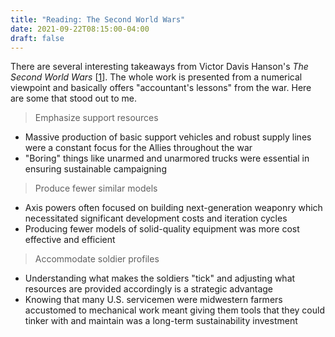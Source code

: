 ```yaml
---
title: "Reading: The Second World Wars"
date: 2021-09-22T08:15:00-04:00
draft: false
---
```

There are several interesting takeaways from Victor Davis Hanson's _The Second World Wars_ [[1](https://www.amazon.com/Second-World-Wars-Global-Conflict/dp/0465066984 "The Second World Wars - Amazon")]. The whole work is presented from a numerical viewpoint and basically offers "accountant's lessons" from the war. Here are some that stood out to me.

> Emphasize support resources

- Massive production of basic support vehicles and robust supply lines were a constant focus for the Allies throughout the war
- "Boring" things like unarmed and unarmored trucks were essential in ensuring sustainable campaigning

> Produce fewer similar models

- Axis powers often focused on building next-generation weaponry which necessitated significant development costs and iteration cycles
- Producing fewer models of solid-quality equipment was more cost effective and efficient

> Accommodate soldier profiles

- Understanding what makes the soldiers "tick" and adjusting what resources are provided accordingly is a strategic advantage
- Knowing that many U.S. servicemen were midwestern farmers accustomed to mechanical work meant giving them tools that they could tinker with and maintain was a long-term sustainability investment